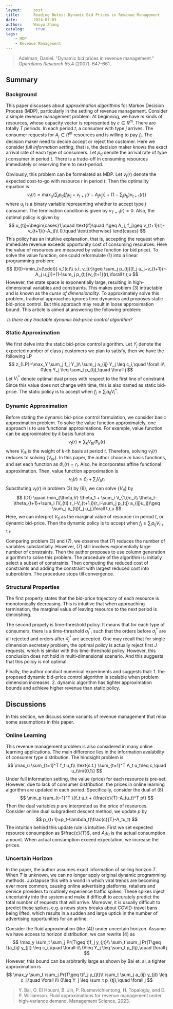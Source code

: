 ```yaml
---
layout:     post
title:      Reading Notes: Dynamic Bid Prices in Revenue Management
date:       2024-07-03
author:     Wanyu Zhang
catalog: 	 true
tags:
    - MDP
    - Revenue Management
---
```



> Adelman, Daniel. "Dynamic bid prices in revenue management." *Operations* *Research* 55.4 (2007): 647-661.

## Summary

### Background

This paper discusses about *approximation algorithms* for Markov Decision Process (MDP), particularly in the setting of revenue management. Consider a simple revenue management problem: At beginning, we have $m$ kinds of resources, whose capacity vector is represented by $c\in R^m$. There are totally $T$ periods. In each period $t$, a consumer with type $j$ arrives. The consumer requests for $A_j \in R^m$ resources and is willing to pay $f_j$. The decision maker need to decide accept or reject the customer. Here we consider *full information setting*, that is, the decision maker knows the exact arrival rate of each type of consumers. Let $p_{tj}$ denote the arrival rate of type $j$ consumer in period $t$. There is a trade-off in consuming resources immediately or reserving them to next-period. 

Obviously, this problem can be formelated as MDP. Let $v_t(r)$ denote the expected cost-to-go with resource $r$ in period $t$. Then the optimality equation is
$$
v_t(r)=\max_{u}\{\sum_j p_{tj}[f_j u_j+v_{t+1}(r-A_j u_j)]+(1-\sum_j p_{tj})v_{t+1}(r)\}
$$
where $u_j$ is a binary variable representing whether to accept type $j$ consumer. The termination condition is given by $v_{T+1}(r)=0$. Also, the optimal policy is given by
$$
u_{tj}=\begin{cases}1,\quad \text{if}\quad r\geq A_j, f_j\geq v_{t+1}(r)-v_{t+1}(r-A_j)\\
0,\quad \text{otherwise}
\end{cases}
$$
This policy has an intuitive explanation, that is, accepting the request when immediate revenue exceeds opportunity cost of consuming resources. Here the value of resources are measured by value function (or bid price). To solve the value function, one could reformulate (1) into a linear programming problem:
$$
(D0)=\min_{v(\cdot)} v_1(c)\\
s.t. v_t(r)\geq \sum_j p_{tj}[f_j u_j+v_{t+1}(r-A_j u_j)]+(1-\sum_j p_{tj})v_{t+1}(r),\forall t,r,u
$$
However, the state space is exponentially large, resulting in high-dimensional variables and constraints. This makes problem (3) intractable and is known as the *curse of dimensionality*. To approximately solve this problem, tradional approaches ignores time dynamics and proposes static bid-price control. But this approach may result in loose approximation bound. This article is aimed at answering the following problem:

​					*Is there any tractable dynamic bid-price control algorithm?*

### Static Approximation

We first delve into the static bid-price control algorithm. Let $Y_j$ denote the expected number of class $j$ customers we plan to satisfy, then we have the following LP
$$
z_{LP}=\max_Y \sum_j f_j Y_j\\
\sum_j a_{ij} Y_j \leq c_i,\quad \forall i\\
0\leq Y_j \leq \sum_t p_{tj},\quad \forall j
$$
Let $V_i^*$ denote optimal dual prices with respect to the first line of constraint. Since this value does not change with time, this is also named as static bid-price. The static policy is to accept when $f_j \geq \sum_i a_{ij} V_i^*$. 

### Dynamic Approximation

Before stating the dynamic bid-price control formulation, we consider basic approximation problem. To solve the value function approximately, one approach is to use functional approximations. For example, value function can be approximated by $k$ basis functions
$$
v_t(r)\approx\sum_k V_{t k} \Phi_k(r)
$$
where $V_{t k}$ is the weight of $k$-th basis at period $t$. Therefore,  solving $v_t(r)$ reduces to solving $\{V_{tk}\}$. In this paper, the author choose $m$ basis functions, and set each function as $\Phi_i(r)=r_i$. Also, he incorporates affine functional approximation. Then, value function approximation is
$$
v_t(r)\approx \theta_t+\sum_i V_{t i} r_i
$$
Substituting $v_t(r)$ in problem (3) by (6), we can solve $\{V_{ti}\}$ by
$$
(D1) \quad \min_{\theta,V} \theta_1 + \sum_i V_{1,i}c_i\\
\theta_t-\theta_{t+1}+\sum_i (V_{ti} r_i-V_{t+1,i}(r_i-\sum_j p_{tj} a_{ij}u_j))\geq \sum_j p_{tj}f_j u_j,\forall t,r,u
$$
Here, we can interpret $V_{ti}$ as the marginal value of resource $i$ in period $t$, or dynamic bid-price. Then the dynamic policy is to accept when $f_j \geq \sum_i a_{ij} V_{t+1,i}$.

Comparing problem (3) and (7), we observe that (7) reduces the number of variables substantially. However, (7) still involves exponentially large number of constraints. Then the author proposes to use column generation algorithm to solve this problem. The procedure of the algorithm is: initially select a subset of constraints. Then computing the reduced cost of constraints and adding the constraint with largest reduced cost into subproblem. The procedure stops till convergence.

### Structural Properties

The first property states that the bid-price trajectory of each resource is monotonically decreasing. This is intuitive that when approaching termination, the marginal value of leaving resource to the next period is diminishing. 

The second propety is time-threshold policy. It means that for each type of consumers, there is a time-threshold $\sigma_j^*$, such that the orders before $\sigma_j^*$ are all rejected and orders after $\sigma_j^*$ are accepted. One may recall that for single dimension secretary problem, the optimal policy is actually reject first $J$ requests, which is similar with this time-threshold policy. However, this conclusion does not hold in multi-dimensional scenario. And this suggests that this policy is not optimal. 

Finally, the author conduct numerical experiments and suggests that: 1. the proposed dynamic bid-price control algorithm is scalable when problem dimension increases. 2. dynamic algorithm has tighter approximation bounds and achieve higher revenue than static policy.

## Discussions

In this section, we discuss some variants of revenue management that relax some assumptions in this paper.

### Online Learning

This revenue management problem is also considered in many online learning applications. The main difference lies in the information avalability of consumer type distribution. The hindsight problem is
$$
\max_u \sum_{t=1}^T f_t u_t\\
\text{s.t.} \sum_{t=1}^T A_t u_t\leq c,\quad u_t\in\{0,1\}
$$
Under full information setting, the value (price) for each resource is pre-set. However, due to lack of consumer distribution, the prices in online learning algorithm are updated in each period. Specifically, consider the dual of (8)
$$
\min_p \sum_{t=1}^T \{f_t u_t + (\frac{c}{T}-A_tu_t)^T p\}
$$
Then the dual variables $p$ are interpreted as the price of resources. Consider online dual subgradient descent method, we update $p$ by
$$
p_{t+1}=p_t-\lambda_t(\frac{c}{T}-A_tu_t)
$$
The intuition behind this update rule is intuitive. First we set expected resource consumption as $\frac{c}{T}$, and $A_tu_t$ is the actual consumption amount. When actual consumption exceed expectation, we increase the prices. 

### Uncertain Horizon

In the paper, the author assumes exact information of selling horizon $T$. When $T$ is unknown, we can no longer apply original dynamic programming methods. Juxtapose this with a world in which viral trends are becoming ever more common, causing online advertising platforms, retailers and service providers to routinely experience traffic spikes. These spikes inject uncertainty into the system and make it difficult to accurately predict the total number of requests that will arrive. Moreover, it is usually difficult to predict these spikes, e.g. a news story breaks about COVID-travel bans being lifted, which results in a sudden and large uptick in the number of advertising opportunities for an airline.

Consider the fluid approximation (like (4)) under uncertain horizon. Assume we have access to horizon distribution, we can rewrite (4) as 
$$
\max_y \sum_t \sum_j Pr(T\geq t)f_j y_{jt}\\
\sum_t \sum_j Pr(T\geq t)a_{ij} y_{jt} \leq c_i,\quad \forall i\\
0\leq Y_j \leq \sum_t p_{tj},\quad \forall j
$$
However, this bound can be arbitrarily large as shown by Bai et. al, a tighter approximation is
$$
\max_y \sum_t \sum_j Pr(T\geq t)f_j y_{jt}\\
\sum_t \sum_j a_{ij} y_{jt} \leq c_i,\quad \forall i\\
0\leq Y_j \leq \sum_t p_{tj},\quad \forall j
$$

> Y. Bai, O. El Housni, B. Jin, P. Rusmevichientong, H. Topaloglu, and D. P. Williamson. Fluid approximations for revenue management under high-variance demand. Management Science, 2023.
